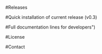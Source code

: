 

#Releases



#Quick installation of current release (v0.3)


#Full documentation
lines for developers")

#License


#Contact


